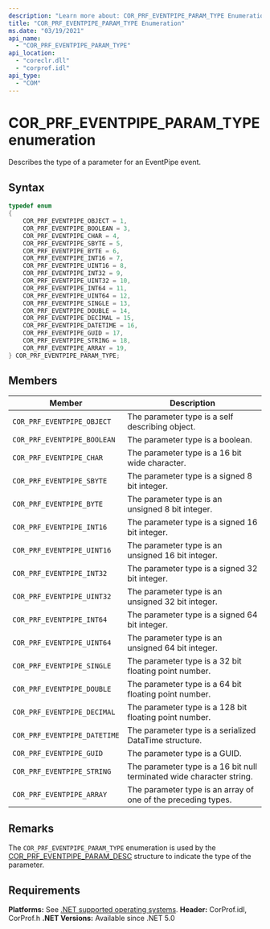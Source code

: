 ```yaml
---
description: "Learn more about: COR_PRF_EVENTPIPE_PARAM_TYPE Enumeration"
title: "COR_PRF_EVENTPIPE_PARAM_TYPE Enumeration"
ms.date: "03/19/2021"
api_name:
  - "COR_PRF_EVENTPIPE_PARAM_TYPE"
api_location:
  - "coreclr.dll"
  - "corprof.idl"
api_type:
  - "COM"
---
```

# COR_PRF_EVENTPIPE_PARAM_TYPE enumeration

Describes the type of a parameter for an EventPipe event.

## Syntax

```cpp
typedef enum
{
    COR_PRF_EVENTPIPE_OBJECT = 1,
    COR_PRF_EVENTPIPE_BOOLEAN = 3,
    COR_PRF_EVENTPIPE_CHAR = 4,
    COR_PRF_EVENTPIPE_SBYTE = 5,
    COR_PRF_EVENTPIPE_BYTE = 6,
    COR_PRF_EVENTPIPE_INT16 = 7,
    COR_PRF_EVENTPIPE_UINT16 = 8,
    COR_PRF_EVENTPIPE_INT32 = 9,
    COR_PRF_EVENTPIPE_UINT32 = 10,
    COR_PRF_EVENTPIPE_INT64 = 11,
    COR_PRF_EVENTPIPE_UINT64 = 12,
    COR_PRF_EVENTPIPE_SINGLE = 13,
    COR_PRF_EVENTPIPE_DOUBLE = 14,
    COR_PRF_EVENTPIPE_DECIMAL = 15,
    COR_PRF_EVENTPIPE_DATETIME = 16,
    COR_PRF_EVENTPIPE_GUID = 17,
    COR_PRF_EVENTPIPE_STRING = 18,
    COR_PRF_EVENTPIPE_ARRAY = 19,
} COR_PRF_EVENTPIPE_PARAM_TYPE;
```

## Members

|Member|Description|
|------------|-----------------|
|`COR_PRF_EVENTPIPE_OBJECT`|The parameter type is a self describing object.|
|`COR_PRF_EVENTPIPE_BOOLEAN`|The parameter type is a boolean.|
|`COR_PRF_EVENTPIPE_CHAR`|The parameter type is a 16 bit wide character.|
|`COR_PRF_EVENTPIPE_SBYTE`|The parameter type is a signed 8 bit integer.|
|`COR_PRF_EVENTPIPE_BYTE`|The parameter type is an unsigned 8 bit integer.|
|`COR_PRF_EVENTPIPE_INT16`|The parameter type is a signed 16 bit integer.|
|`COR_PRF_EVENTPIPE_UINT16`|The parameter type is an unsigned 16 bit integer.|
|`COR_PRF_EVENTPIPE_INT32`|The parameter type is a signed 32 bit integer.|
|`COR_PRF_EVENTPIPE_UINT32`|The parameter type is an unsigned 32 bit integer.|
|`COR_PRF_EVENTPIPE_INT64`|The parameter type is a signed 64 bit integer.|
|`COR_PRF_EVENTPIPE_UINT64`|The parameter type is an unsigned 64 bit integer.|
|`COR_PRF_EVENTPIPE_SINGLE`|The parameter type is a 32 bit floating point number.|
|`COR_PRF_EVENTPIPE_DOUBLE`|The parameter type is a 64 bit floating point number.|
|`COR_PRF_EVENTPIPE_DECIMAL`|The parameter type is a 128 bit floating point number.|
|`COR_PRF_EVENTPIPE_DATETIME`|The parameter type is a serialized DataTime structure.|
|`COR_PRF_EVENTPIPE_GUID`|The parameter type is a GUID.|
|`COR_PRF_EVENTPIPE_STRING`|The parameter type is a 16 bit null terminated wide character string.|
|`COR_PRF_EVENTPIPE_ARRAY`|The parameter type is an array of one of the preceding types.|

## Remarks

 The `COR_PRF_EVENTPIPE_PARAM_TYPE` enumeration is used by the [COR_PRF_EVENTPIPE_PARAM_DESC](cor-prf-eventpipe-param-desc-structure.md) structure to indicate the type of the parameter.

## Requirements

**Platforms:** See [.NET supported operating systems](https://github.com/dotnet/core/blob/main/os-lifecycle-policy.md).
**Header:** CorProf.idl, CorProf.h
**.NET Versions:** Available since .NET 5.0
